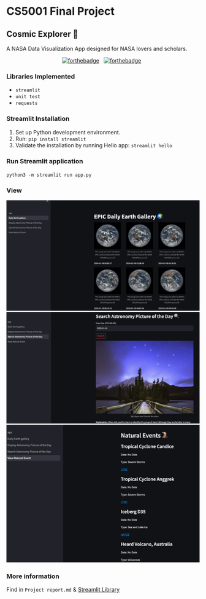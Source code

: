 # CS5001 Final Project
## Cosmic Explorer 🔭
A NASA Data Visualization App designed for NASA lovers and scholars.

<center>

[![forthebadge]((https://forthebadge.com/images/badges/made-with-python.svg))](https://forthebadge.com) &nbsp;
[![forthebadge](https://forthebadge.com/images/badges/built-with-love.svg)](https://forthebadge.com) &nbsp;

</center>

### Libraries Implemented
- `streamlit`
- `unit test`
- `requests`

### Streamlit Installation
1. Set up Python development environment.
2. Run:
   `pip install streamlit`
3. Validate the installation by running Hello app:
   `streamlit hello`

### Run Streamlit application
`python3 -m streamlit run app.py`

### View
![EPIC Daily Earth Gallery](Screenshots/1.png)
![EPIC Daily Earth Gallery](Screenshots/2.png)
![EPIC Daily Earth Gallery](Screenshots/3.png)

### More information
Find in `Project report.md` & 
[Streamlit Library](https://docs.streamlit.io/library/api-reference)
